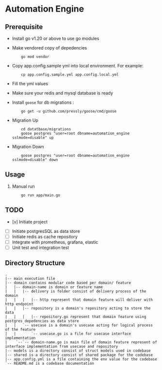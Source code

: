 # Automation Engine

## Prerequisite

* Install go v1.20 or above to use go modules

* Make vendored copy of depedencies
    ```shell
        go mod vendor
    ```

* Copy app.config.sample yml into local environment. For example:
    ```shell
        cp app.config.sample.yml app.config.local.yml
    ```

* Fill the yml values
* Make sure your redis and mysql database is ready

* Install `goose` for db migrations :
    ```shell
        go get -u github.com/pressly/goose/cmd/goose
    ```

* Migration Up
    ```
        cd datatbase/migrations
        goose postgres "user=root dbname=automation_engine sslmode=disable" up
    ```
* Migration Down
    ```cd datatbase/migrations
        goose postgres "user=root dbname=automation_engine sslmode=disable" down
    ```

## Usage
1. Manual run
    ```shell
        go run app/main.go
    ```

## TODO
- [v] Initiate project
- [ ] Initiate postgresSQL as data store
- [ ] Initiate redis as cache repository
- [ ] Integrate with prometheus, grafana, elastic
- [ ] Unit test and integration test

## Directory Structure
```tree
.
|-- main execution file
|-- domain contains modular code based per domain/ feature
|   |-- domain-name is domain or feature name
|   |   |-- delivery is folder consist of delivery process of the domain
|   |   |   |-- http represent that domain feature will deliver with http endpoint
|   |   |-- repository is a domain's repository acting to store the data
|   |   |   |-- repository.go represent that domain feature using postgres depedencies as data store
|   |   `-- usecase is a domain's usecase acting for logical process of the feature
|   |       `-- usecase.go is a file for usecase interface implementation
|    `--`-- domain-name.go is main file of domain feature represent of interface implementation from usecase and repository
|-- models is a directory consist of struct models used in codebase
|-- shared is a directory consist of shared package for the codebase
|-- app.config.yml is a file containing the env value for the codebase
`-- README.md is a codebase documentation
